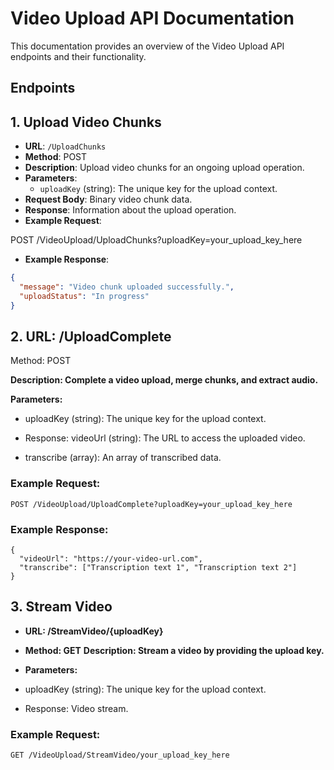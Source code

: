 # Video Upload API Documentation

This documentation provides an overview of the Video Upload API endpoints and their functionality.

## Endpoints

## 1. Upload Video Chunks

- **URL**: `/UploadChunks`
- **Method**: POST
- **Description**: Upload video chunks for an ongoing upload operation.
- **Parameters**:
  - `uploadKey` (string): The unique key for the upload context.
- **Request Body**: Binary video chunk data.
- **Response**: Information about the upload operation.
- **Example Request**:

POST /VideoUpload/UploadChunks?uploadKey=your_upload_key_here

- **Example Response**:

```json
{
  "message": "Video chunk uploaded successfully.",
  "uploadStatus": "In progress"
}
```

## 2. URL: /UploadComplete

Method: POST

**Description: Complete a video upload, merge chunks, and extract audio.**

**Parameters:**

- uploadKey (string): The unique key for the upload context.

- Response:
  videoUrl (string): The URL to access the uploaded video.

- transcribe (array): An array of transcribed data.

### Example Request:

```
POST /VideoUpload/UploadComplete?uploadKey=your_upload_key_here
```

### Example Response:

```
{
  "videoUrl": "https://your-video-url.com",
  "transcribe": ["Transcription text 1", "Transcription text 2"]
}

```

## 3. Stream Video

- **URL: /StreamVideo/{uploadKey}**

- **Method: GET**
  **Description: Stream a video by providing the upload key.**

- **Parameters:**

- uploadKey (string): The unique key for the upload context.

- Response: Video stream.

### Example Request:

```
GET /VideoUpload/StreamVideo/your_upload_key_here

```

